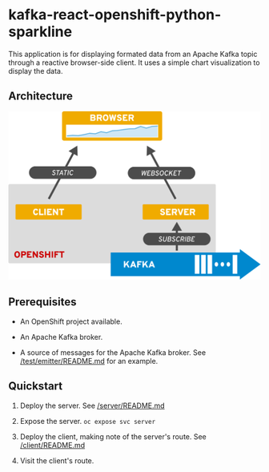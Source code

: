 # kafka-react-openshift-python-sparkline

This application is for displaying formated data from an Apache Kafka topic
through a reactive browser-side client. It uses a simple chart visualization
to display the data.

## Architecture

![application architecture](docs/architecture.svg)

## Prerequisites

* An OpenShift project available.

* An Apache Kafka broker.

* A source of messages for the Apache Kafka broker. See
  [/test/emitter/README.md](test/emitter/README.md) for an example.

## Quickstart

1. Deploy the server. See [/server/README.md](server/README.md)

1. Expose the server. `oc expose svc server`

1. Deploy the client, making note of the server's route. See [/client/README.md](client/README.md)

1. Visit the client's route.
